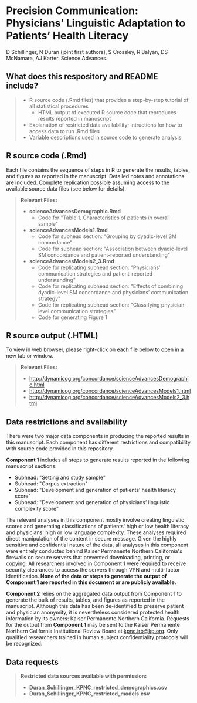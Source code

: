# Precision Communication: Physicians’ Linguistic Adaptation to Patients’ Health Literacy 
D Schillinger, N Duran (joint first authors), S Crossley, R Balyan, DS McNamara, AJ Karter. Science Advances.

## What does this respository and README include?

> - R source code (.Rmd files) that provides a step-by-step tutorial of all statistical procedures 
>   - HTML output of executed R source code that reproduces results reported in manuscript   
> - Explanation of restricted data availability; intructions for how to access data to run .Rmd files 
> - Variable descriptions used in source code to generate analysis

## R source code (.Rmd)

Each file contains the sequence of steps in R to generate the results, tables, and figures as reported in the manuscript. Detailed notes and annotations are included. Complete replication possible assuming access to the available source data files (see below for details). 

> **Relevant Files:**
> - **scienceAdvancesDemographic.Rmd**
>   - Code for "Table 1. Characteristics of patients in overall sample"  
> - **scienceAdvancesModels1.Rmd**
>   - Code for subhead section: "Grouping by dyadic-level SM concordance" 
>   - Code for subhead section: "Association between dyadic-level SM concordance and patient-reported understanding" 
> - **scienceAdvancesModels2_3.Rmd**
>   - Code for replicating subhead section: "Physicians’ communication strategies and patient-reported understanding" 
>   - Code for replicating subhead section: "Effects of combining dyadic-level SM concordance and physicians’ communication strategy" 
>   - Code for replicating subhead section: "Classifying physician-level communication strategies" 
>   - Code for generating Figure 1

## R source output (.HTML)

To view in web browser, please right-click on each file below to open in a new tab or window. 

> **Relevant Files:**
> - http://dynamicog.org/concordance/scienceAdvancesDemographic.html 
> - http://dynamicog.org/concordance/scienceAdvancesModels1.html
> - http://dynamicog.org/concordance/scienceAdvancesModels2_3.html

## Data restrictions and availability

There were two major data components in producing the reported results in this manuscript. Each component has different restrictions and compatibility with source code provided in this repository.  

**Component 1** includes all steps to generate results reported in the following manuscript sections: 

* Subhead: "Setting and study sample"
* Subhead: "Corpus extraction"
* Subhead: "Development and generation of patients’ health literacy score" 
* Subhead: "Development and generation of physicians’ linguistic complexity score" 

The relevant analyses in this component mostly involve creating linguistic scores and generating classifications of patients' high or low health literacy and physicians' high or low language complexity. These analyses required direct manipulation of the content in secure message. Given the highly sensitive and confidential nature of the data, all analyses in this component were entirely conducted behind Kaiser Permanente Northern California's firewalls on secure servers that prevented downloading, printing, or copying. All researchers involved in Component 1 were required to receive security clearances to access the servers through VPN and multi-factor identification. **None of the data or steps to generate the output of Component 1 are reported in this document or are publicly available.**

**Component 2** relies on the aggregated data output from Component 1 to generate the bulk of results, tables, and figures as reported in the manuscript. Although this data has been de-identified to preserve patient and physician anonymity, it is nevertheless considered protected health information by its owners: Kaiser Permanente Northern California. Requests for the output from **Component 1** may be sent to the Kaiser Permanente Northern California Institutional Review Board at kpnc.irb@kp.org. Only qualified researchers trained in human subject confidentiality protocols will be recognized. 

## Data requests

> **Restricted data sources available with permission:**
> - **Duran_Schillinger_KPNC_restricted_demographics.csv** 
> - **Duran_Schillinger_KPNC_restricted_models.csv**


